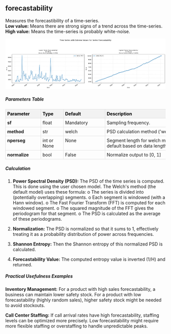 ## **forecastability**

Measures the forecastibility of a time-series.  
**Low value:** Means there are strong signs of a trend across the time-series.  
**High value:** Means the time-series is probably white-noise.


    
![png](forecastability_output_5_0.png)
    


##### **Parameters Table**


<style type="text/css">
#T_0d8b7 th {
  background-color: #f2f2f2;
  color: black;
  font-weight: bold;
  text-align: left;
  border: 1px solid #ddd;
  padding: 5px;
}
#T_0d8b7_row0_col0, #T_0d8b7_row1_col0, #T_0d8b7_row2_col0, #T_0d8b7_row3_col0 {
  text-align: left;
  vertical-align: top;
  border: 1px solid #ddd;
  padding: 5px;
  min-width: 100px;
  font-weight: bold;
}
#T_0d8b7_row0_col1, #T_0d8b7_row1_col1, #T_0d8b7_row2_col1, #T_0d8b7_row3_col1 {
  text-align: left;
  vertical-align: top;
  border: 1px solid #ddd;
  padding: 5px;
  min-width: 60px;
}
#T_0d8b7_row0_col2, #T_0d8b7_row1_col2, #T_0d8b7_row2_col2, #T_0d8b7_row3_col2 {
  text-align: left;
  vertical-align: top;
  border: 1px solid #ddd;
  padding: 5px;
  min-width: 120px;
  white-space: normal;
  word-wrap: break-word;
}
#T_0d8b7_row0_col3, #T_0d8b7_row1_col3, #T_0d8b7_row2_col3, #T_0d8b7_row3_col3 {
  text-align: left;
  vertical-align: top;
  border: 1px solid #ddd;
  padding: 5px;
  min-width: 300px;
  max-width: 450px;
  white-space: normal;
  word-wrap: break-word;
}
</style>
<table id="T_0d8b7">
  <thead>
    <tr>
      <th id="T_0d8b7_level0_col0" class="col_heading level0 col0" >Parameter</th>
      <th id="T_0d8b7_level0_col1" class="col_heading level0 col1" >Type</th>
      <th id="T_0d8b7_level0_col2" class="col_heading level0 col2" >Default</th>
      <th id="T_0d8b7_level0_col3" class="col_heading level0 col3" >Description</th>
    </tr>
  </thead>
  <tbody>
    <tr>
      <td id="T_0d8b7_row0_col0" class="data row0 col0" >sf</td>
      <td id="T_0d8b7_row0_col1" class="data row0 col1" >float</td>
      <td id="T_0d8b7_row0_col2" class="data row0 col2" >Mandatory</td>
      <td id="T_0d8b7_row0_col3" class="data row0 col3" >Sampling frequency.</td>
    </tr>
    <tr>
      <td id="T_0d8b7_row1_col0" class="data row1 col0" >method</td>
      <td id="T_0d8b7_row1_col1" class="data row1 col1" >str</td>
      <td id="T_0d8b7_row1_col2" class="data row1 col2" >welch</td>
      <td id="T_0d8b7_row1_col3" class="data row1 col3" >PSD calculation method ('welch' or 'fft').</td>
    </tr>
    <tr>
      <td id="T_0d8b7_row2_col0" class="data row2 col0" >nperseg</td>
      <td id="T_0d8b7_row2_col1" class="data row2 col1" >int or None</td>
      <td id="T_0d8b7_row2_col2" class="data row2 col2" >None</td>
      <td id="T_0d8b7_row2_col3" class="data row2 col3" >Segment length for welch method. If None, default based on data length</td>
    </tr>
    <tr>
      <td id="T_0d8b7_row3_col0" class="data row3 col0" >normalize</td>
      <td id="T_0d8b7_row3_col1" class="data row3 col1" >bool</td>
      <td id="T_0d8b7_row3_col2" class="data row3 col2" >False</td>
      <td id="T_0d8b7_row3_col3" class="data row3 col3" >Normalize output to [0, 1]</td>
    </tr>
  </tbody>
</table>



##### **Calculation**

1.	**Power Spectral Density (PSD):** The PSD of the time series is computed. This is done using the user chosen model. The Welch's method (the default model) uses these formula:
o	The series is divided into (potentially overlapping) segments.
o	Each segment is windowed (with a Hann window).
o	The Fast Fourier Transform (FFT) is computed for each windowed segment.
o	The squared magnitude of the FFT gives the periodogram for that segment.
o	The PSD is calculated as the average of these periodograms.

2.	**Normalization:** The PSD is normalized so that it sums to 1, effectively treating it as a probability distribution of power across frequencies.

3.	**Shannon Entropy:** Then the Shannon entropy of this normalized PSD is calculated.

4.	**Forecastability Value:** The computed entropy value is inverted (1/H) and returned.


##### **Practical Usefulness Examples**

**Inventory Management:** For a product with high sales forecastability, a business can maintain lower safety stock. For a product with low forecastability (highly random sales), higher safety stock might be needed to avoid stockouts.

**Call Center Staffing:** If call arrival rates have high forecastability, staffing levels can be optimized more precisely. Low forecastability might require more flexible staffing or overstaffing to handle unpredictable peaks.
